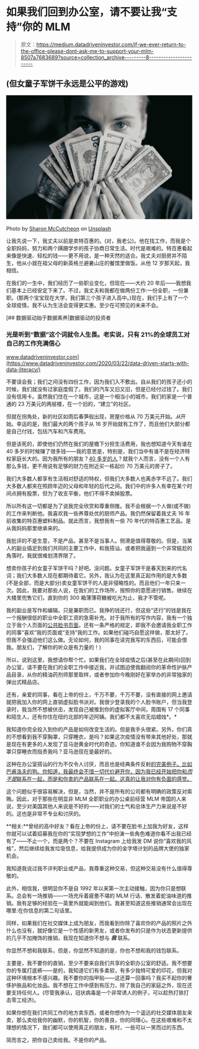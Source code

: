 # 如果我们回到办公室，请不要让我“支持”你的 MLM

> 原文：<https://medium.datadriveninvestor.com/if-we-ever-return-to-the-office-please-dont-ask-me-to-support-your-mlm-8507a7683689?source=collection_archive---------8----------------------->

## (但女童子军饼干永远是公平的游戏)

![](img/739453cdd0d46f3ba94e69a54933713b.png)

Photo by [Sharon McCutcheon](https://unsplash.com/@sharonmccutcheon?utm_source=unsplash&utm_medium=referral&utm_content=creditCopyText) on [Unsplash](https://unsplash.com/collections/8377472/power%2C-money-%26-wealth?utm_source=unsplash&utm_medium=referral&utm_content=creditCopyText)

让我先说一下，我丈夫以前是卖特百惠的。(对，我老公)。他在找工作，而我是个全职妈妈，努力和两个蹒跚学步的孩子协商日常生活。时代是艰难的。特百惠看起来像是快速、轻松的钱——更不用说，是一种天然的适合。我丈夫对厨房并不陌生，他从小就在祖父母的新英格兰避暑山庄的餐馆里做饭。从他 12 岁那天起，我相信。

在我们的一生中，我们经历了一些职业变化，但现在——大约 20 年后——我想我们基本上已经安定下来了。不过，我丈夫和我都在做两份工作:一份全职，一份兼职。(那两个宝宝现在大学，我们第三个孩子进入高中。)现在，我们手上有了一个全球疫情，我不认为生活会变得更实惠。至少在可预见的未来不会。

[](https://www.datadriveninvestor.com/2020/03/22/data-driven-starts-with-data-literacy/) [## 数据驱动始于数据素养|数据驱动的投资者

### 光是听到“数据”这个词就令人生畏。老实说，只有 21%的全球员工对自己的工作充满信心

www.datadriveninvestor.com](https://www.datadriveninvestor.com/2020/03/22/data-driven-starts-with-data-literacy/) 

不要误会我；我们之间没有四份工作，因为我们入不敷出。自从我们的孩子还小的时候，我们就没有过家庭度假了。我们的汽车又旧又旧，但是已经付过钱了。我们没有信用卡。虽然我们住在一个城市，这是一个相当小的城市，我们的家是一个普通的 23 万美元的两层楼，在一个旧的，“建立”的社区。

但就在拐角处，新的社区如雨后春笋般出现，房屋价格从 70 万美元开始。*从*开始。幸运的是，我们最大的两个孩子从 16 岁开始就有工作了，而且他们大部分都是自己付钱，包括汽车和汽车费用。

但是该死的，即使他们仍然在我们的屋檐下分担生活费用，我也想知道今天有谁在 40 多岁的时候赚了很多钱——我的意思是，特别是，我们当中有谁不是在经济特权家庭长大的。因为我所有的朋友？[40 多岁的人](https://link.medium.com/87sHfSuug6)？就我个人而言，没有一个人有那么多钱，更不用说有足够的财力在附近买一栋起价 70 万美元的房子了。

我们大多数人都享有生活相对舒适的特权，但我们大多数人也离赤字不远了。我们大多数人都夹在照顾年迈的父母和年轻的后代之间。我们中的许多人有幸在某个时间点拥有股票，但为了收支平衡，他们不得不卖掉股票。

所以所有这一切都是为了说我完全欣赏和尊重侧推。我不会根据一个人做(或不做)的工作来判断他。我喜欢我一些养尊处优的厨师产品。我仍然保留着我丈夫 16 年前收集的特百惠塑料制品。就此而言，我想我有一些 70 年代的特百惠工艺品，是从我妈妈那里继承来的。

我批评的不是生意，不是产品，甚至不是当事人。侧滑是值得尊敬的。但是，当某人的副业插足到我们共同的主要工作中，和我搭讪，或者把我逼到一个非常尴尬的角落时，我就很难划清界限了。

想卖你孩子的女童子军饼干吗？好吧。没问题。女童子军饼干是春天到来的代名词；我们大多数人现在都期待着它。另外，我认为在这里真正起作用的是大多数(不是全部，而是大部分)卖女童军饼干的人是非侵略性的。而且他们一年只来一次。因此，我要对那些人说，在我们的工作场所，按照你的意愿进行销售。继续在大楼里兜售它们，直到你的 300 箱薄薄荷糖被吃光为止，我才不管呢。

我的副业是写作和编辑。只是兼职而已。我挣的钱还行，但这些“还行”的钱是我在一个报酬很低的职业中全职工资的急需补充。对于我所有的写作内容，我有一个独立于我个人页面的[公共脸书页面](https://www.facebook.com/martiesirois/)，还有一条严格的规定，即我不会邀请我全职工作的同事“喜欢”我的页面或“支持”我的工作。如果他们碰巧自愿这样做，那太好了。但我不会强迫他们这么做。无论如何，我的同事在读完我写的东西后，可能会恨我。朋友们，了解你的听众是有力量的！)

所以，说到这里，我想请你帮个忙。如果我们在全球疫情之后(甚至在此期间)回到办公室，请不要在我们的全职工作中接近我，并试图迫使我翻阅你的革命性护肤产品目录，从你的精油药剂师那里取样，或者参加你今晚刚好在家举办的非常独家的弹出式精品店。

还有，亲爱的同事，看在上帝的份上，千万不要，千万不要，没有直接的网上邀请就把我加入你的网上直销虚拟脸书派对。我很少登录我的个人脸书账户，但当我登录时，我当然不想被伏击，发现自己被推到你的虚拟客厅中间，周围有 17 个同事和陌生人，还有你住在纽约北部的年迈阿姨。我们都不太喜欢无焰蜡烛*。*

我知道你完全投入到你的产品是如何改变生活的。但是我手头很紧。另外，你们真的不想看到我不穿胸罩，只穿睡衣，是吗？如果这次疫情没有带来其他好处，那就是现在有更多的人发现了亚马逊黄金时代的奇迹。你知道谁不会因为我购物不穿胸罩只穿睡衣而指责我吗？亚马逊现在是最好的。

这种在办公室搭讪的行为不仅令人讨厌，而且也是经典条件反射[的完美例子。比如巴甫洛夫的狗。你知道，我最终会不惜一切代价避开你，因为我已经开始把你和*而不是*联系在一起，而是和你卖的产品联系在一起。这真的让我对你有负面的感觉。](https://dictionary.apa.org/classical-conditioning)

这个问题似乎很容易解决，但是，当然，并不是所有的公司都有明确的政策反对索贿。因此，对于那些在明显非 MLM 全职职业的办公桌前经营 MLM 帝国的人来说，至少对美国其他人来说是不好的——对我们的士气和总体生产力来说是不好的。这也是非常不专业和讨厌的。

**相关:**曾经的高中好友？看在上帝的份上，请不要在脸书上加我为好友，这样你就可以试着招募我在你的“实现梦想的工作”中扮演一些角色难道你看不出我已经有了——不止一个，而是两个？不要在 Instagram 上给我发 DM 说你“喜欢我的风格”，然后继续给我发垃圾信息，给我提供成为你的金字塔计划的品牌大使的独家机会。

我知道我说过我不评判职业或产品，我尊重这种交易，但这种交易没有什么值得尊敬的。

此外，相信我，很明显你不是自 1992 年以来第一次主动接触，因为你只是想联系。总会有一场推销——一场充斥着疲惫不堪的 MLM 行话、散发着蛇油味道的推销。我有足够的经验在一英里外就能闻到他们。我甚至知道这些推销通常会出现在哪里:在你信息的第二句话里。

同样，如果我们在社交媒体上成为朋友，而我看到你除了喜欢你的产品的照片之外什么也没有，就好像它是一个性感的新男友，或者你发布的只是作为状态更新提供的几乎不加掩饰的推销，我现在知道你不想与 ***我*** 联系。

你显然不想和我联系，但是，你显然不知道的是，你也不想和我的钱包联系。

主要是，我不要你的直销，至少不要来自我们共享的全职办公室的舒适。我不想要你的专属打底裤——是的，我知道它们有多柔软，有多少独特可爱的印花，但我对这种环境根本不感兴趣。我不要你的指甲贴——这还算一回事吗？我买不起你的奢侈护肤品和化妆品。我不想在工作中感到有压力，除了我自己的家庭之外，现在还要支持任何人。(尽管我承认，冠状病毒是一个非常诱人的例子，可以趁热打铁打击零工经济)。

如果你想在我们共同工作的地方卖东西，或者你想作为一个遥远的社交媒体朋友来卖，那么卖给我你的幽默，你的机智，你的善良，你的同理心。在这些艰难和不太理想的情况下，我们都可以使用真正的朋友，有时，一些可以一笑而过的东西。

简而言之，把你自己卖给我。不是你的产品。